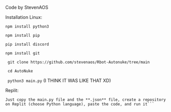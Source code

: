 Code by StevenAOS

Installation
Linux:

```npm install python3```

```npm install pip```

```pip install discord```

```npm install git```

``` git clone https://github.com/stevenaos/Rbot-Autonuke/tree/main```

``` cd AutoNuke```

``` python3 main.py``` (I THINK IT WAS LIKE THAT XD)

Replit: 
```
Just copy the main.py file and the **.json** file, create a repository on Replit (choose Python language), paste the code, and run it```
